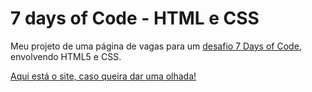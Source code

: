 # 7 days of Code - HTML e CSS
 Meu projeto de uma página de vagas para um [desafio 7 Days of Code](https://7daysofcode.io/matricula/html-css), envolvendo HTML5 e CSS.

 [Aqui está o site, caso queira dar uma olhada!](https://rickzin-o.github.io/Landing-Page-7DoC/)
